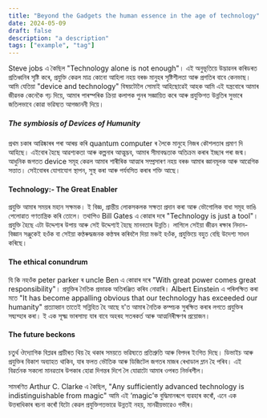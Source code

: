 ```yaml
---
title: "Beyond the Gadgets the human essence in the age of technology"
date: 2024-05-09
draft: false
description: "a description"
tags: ["example", "tag"]
---
```


Steve jobs এ কৈছিল "Technology alone is not enough"। এই অনুভূতিয়ে উদ্ভাৱনৰ কৰিডৰত প্রতিধ্বনিৰ সৃষ্টি কৰে, প্ৰযুক্তি কেৱল মাত্ৰ কোনো আহিলা নহয় বৰঞ্চ মানুহৰ সৃষ্টিশীলতা আৰু প্ৰগতিৰ বাবে কেনভাছ। আমি যেতিয়া "device and technology" বিষয়টোলৈ সোমাই আহিছোৱেই আহক আমি এই যন্ত্ৰবোৰে আমাৰ জীৱনক কেনেকৈ গঢ় দিয়ে, আমাৰ পাৰস্পৰিক ক্ৰিয়া কলাপক পুনৰ সজ্ঞায়িত কৰে আৰু প্ৰযুক্তিগত উন্নতিৰ সুভাৰে জতিলভাবে কোৱা ভৱিষ্যত আগজাননী দিয়ে। 

##### The symbiosis of Devices of Humunity

প্ৰথম চকাৰ আৱিষ্কাৰৰ পৰা আৰম্ভ কৰি quantum computer ৰ লৈকে মানুহে নিজৰ কৌশলতাৰ প্ৰমাণ দি আহিছে। এইবোৰ হৈছে আৱশ্যকতা আৰু কল্পনাৰ আত্মুদ্ভব, আমাৰ সীমাবদ্ধতাক অতিক্ৰম কৰাৰ ইচ্ছাৰ পৰা জন্ম। আধুনিক জগতত device সমূহ কেৱল আমাৰ শাৰীৰিক আত্মাৰ সম্প্ৰসাৰণ নহয় বৰঞ্চ আমাৰ জ্ঞানমূলক আৰু আৱেগিক সত্তাত। সেইবোৰৰ যোগাযোগ স্থাপন, সুস্থ কৰা আৰু পৰ্যবসিত কৰাৰ শক্তি আছে। 

#### Technology:- The Great Enabler

প্ৰযুক্তি আমাৰ সময়ৰ মহান সক্ষমক। ই বিজ্ঞ, প্ৰান্তীয় লোকসকলক সক্ষতা প্ৰদান কৰা আৰু ভৌগোলিক বাধা সমূহ ভাঙি পেলোৱাত গণতান্ত্ৰিক কৰি তোলে। তথাপিও Bill Gates এ কোৱাৰ দৰে "Technology is just a tool"। প্ৰযুক্তি হৈছে এটা উদ্দেশ্যৰ উপায় আৰু সেই উদ্দেশ্যই হৈছে মানবতাৰ উন্নতি। লাগিলে সেইয়া জীৱন ৰক্ষাৰ নিদান-বিজ্ঞান সঞ্জুকেই হওঁক বা সেইয়া কণ্ঠৰুদ্ধজনক কণ্ঠস্বৰ কৰিবলৈ দিয়া মঞ্চই হওঁক, প্ৰযুক্তিয়ে বহুত বেছি উদেশ্য সাধন কৰিছে। 

#### The ethical conundrum

যি কি নহওঁক peter parker ৰ uncle Ben এ কোৱাৰ দৰে "With great power comes great responsibility"। প্ৰযুক্তিৰ নৈতিক প্ৰভাৱক অতিৰঞ্জিত কৰিব নোৱাৰি। Albert Einstein এ পৰিলক্ষিত কৰা মতে "It has become appalling obvious that our technology has exceeded our humanity" প্ৰত্যাহ্বান তাতেই সন্নিহিত হৈ আছে য'ত আমাৰ নৈতিক কম্পচক সুৰক্ষিত কৰাৰ লগতে প্ৰযুক্তিৰ সদ্ব্যব্হাৰ কৰা। ই এক সূক্ষ্ম ভাৰসাম্য যাৰ বাবে অহৰহ সতৰকৰ্ত আৰু আত্মনিৰীক্ষণৰ প্ৰয়োজন। 

#### The future beckons

চতুৰ্থ ঔদ্যোগিক বিপ্লৱৰ প্ৰাচীৰত থিয় হৈ থকাৰ সময়তে ভৱিষ্যতে প্ৰতিশ্ৰুতি আৰু বিপদৰ ইংগিত দিছে। ডিভাইচ আৰু প্ৰযুক্তিৰ বিকাশ অব্যাহত থাকিব, যাৰ ফলত ভৌতিক আৰু ডিজিটেল জগতৰ মাজৰ ৰেখাডাল ম্লান হৈ পৰিব।  এই বিৱৰ্তনক সকলো মানৱতাৰ উপকাৰ হোৱা দিগন্তৰ দিশে লৈ যোৱাটো আমাৰ ওপৰত নিৰ্ভৰশীল।

সামৰণিত Arthur C. Clarke এ কৈছিল, "Any sufficiently advanced technology is indistinguishable from magic"  আমি এই ‘magic’ক বুদ্ধিমানৰূপে ব্যৱহাৰ কৰোঁ, এনে এক উত্তৰাধিকাৰ ৰচনা কৰোঁ যিটো কেৱল প্ৰযুক্তিগতভাৱে উন্নতই নহয়, মানৱীয়ভাৱেও গভীৰ।
